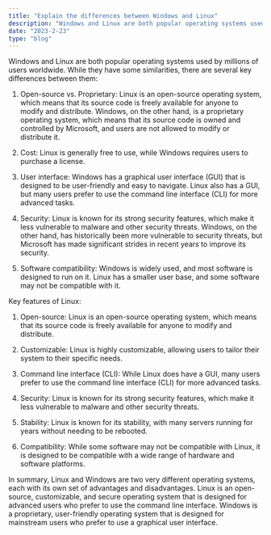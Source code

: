 ```yaml
---
title: "Explain the differences between Windows and Linux"
description: "Windows and Linux are both popular operating systems used by millions of users worldwide. While they have some similarities, there are several key differences between them:"
date: "2023-2-23"
type: "blog"
---
```

Windows and Linux are both popular operating systems used by millions of users worldwide. While they have some similarities, there are several key differences between them:

1. Open-source vs. Proprietary: Linux is an open-source operating system, which means that its source code is freely available for anyone to modify and distribute. Windows, on the other hand, is a proprietary operating system, which means that its source code is owned and controlled by Microsoft, and users are not allowed to modify or distribute it.

2. Cost: Linux is generally free to use, while Windows requires users to purchase a license.

3. User interface: Windows has a graphical user interface (GUI) that is designed to be user-friendly and easy to navigate. Linux also has a GUI, but many users prefer to use the command line interface (CLI) for more advanced tasks.

4. Security: Linux is known for its strong security features, which make it less vulnerable to malware and other security threats. Windows, on the other hand, has historically been more vulnerable to security threats, but Microsoft has made significant strides in recent years to improve its security.

5. Software compatibility: Windows is widely used, and most software is designed to run on it. Linux has a smaller user base, and some software may not be compatible with it.

Key features of Linux:

1. Open-source: Linux is an open-source operating system, which means that its source code is freely available for anyone to modify and distribute.

2. Customizable: Linux is highly customizable, allowing users to tailor their system to their specific needs.

3. Command line interface (CLI): While Linux does have a GUI, many users prefer to use the command line interface (CLI) for more advanced tasks.

4. Security: Linux is known for its strong security features, which make it less vulnerable to malware and other security threats.

5. Stability: Linux is known for its stability, with many servers running for years without needing to be rebooted.

6. Compatibility: While some software may not be compatible with Linux, it is designed to be compatible with a wide range of hardware and software platforms.

In summary, Linux and Windows are two very different operating systems, each with its own set of advantages and disadvantages. Linux is an open-source, customizable, and secure operating system that is designed for advanced users who prefer to use the command line interface. Windows is a proprietary, user-friendly operating system that is designed for mainstream users who prefer to use a graphical user interface.